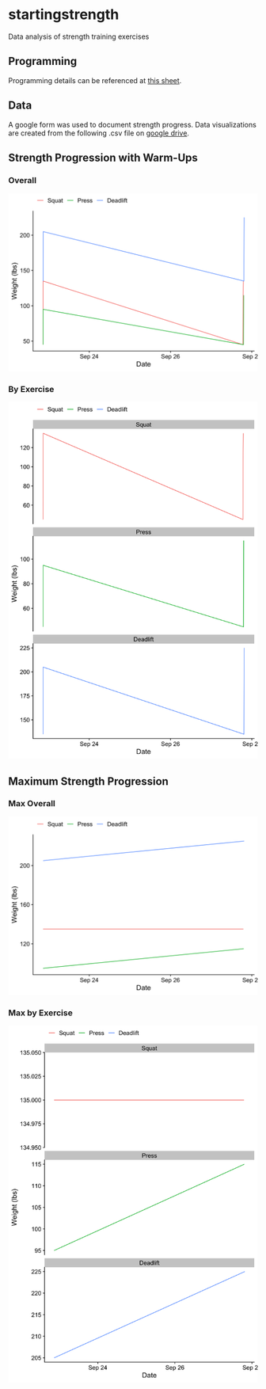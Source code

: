 # startingstrength

Data analysis of strength training exercises

## Programming

Programming details can be referenced at [this sheet](https://docs.google.com/spreadsheets/d/1SyOB_r6XOENmAunPZwkslgBb2Ltgzxn3EmezelEKQ5s/edit?usp=sharing).

## Data

A google form was used to document strength progress. Data visualizations are created from the following .csv file on [google drive](https://docs.google.com/spreadsheets/d/1F2IPfClwYT3qm4VbRAwbtanyX0AFURBW-uvPVcoMV-8/edit?usp=sharing).


## Strength Progression with Warm-Ups

### Overall

![](strength_timeline.png)

### By Exercise

![](strength_timeline_facet.png)


## Maximum Strength Progression

### Max Overall

![](strength_timeline_max.png)

### Max by Exercise

![](strength_timeline_max_facet.png)